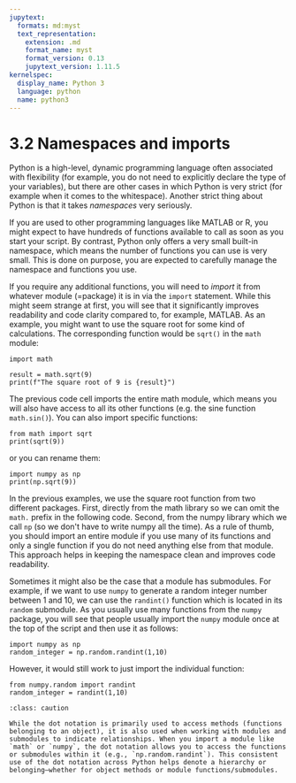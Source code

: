 ```yaml
---
jupytext:
  formats: md:myst
  text_representation:
    extension: .md
    format_name: myst
    format_version: 0.13
    jupytext_version: 1.11.5
kernelspec:
  display_name: Python 3
  language: python
  name: python3
---
```


# 3.2 Namespaces and imports

Python is a high-level, dynamic programming language often associated with flexibility (for example, you do  not need to explicitly declare the type of your variables), but there are other cases in which Python is very strict (for example when it comes to the whitespace). Another strict thing about Python is that it takes *namespaces* very seriously.

If you are used to other programming languages like MATLAB or R, you might expect to have hundreds of functions available to call as soon as you start your script. By contrast, Python only offers a very small built-in namespace, which means the number of functions you can use is very small. This is done on purpose, you are expected to carefully manage the namespace and functions you use.

If you require any additional functions, you will need to *import* it from whatever module (=package) it is in via the `import` statement. While this might seem strange at first, you will see that it significantly improves readability and code clarity compared to, for example, MATLAB. As an example, you might want to use the square root for some kind of calculations. The corresponding function would be `sqrt()` in the `math` module:

```{code-cell}
import math

result = math.sqrt(9)
print(f"The square root of 9 is {result}")
```

The previous code cell imports the entire math module, which means you will also have access to all its other functions (e.g. the sine function `math.sin()`). You can also import specific functions:

```{code-cell}
from math import sqrt
print(sqrt(9))
```

or you can rename them:

```{code-cell}
import numpy as np
print(np.sqrt(9))
```

In the previous examples, we use the square root function from two different packages. First, directly from the math library so we can omit the `math.` prefix in the following code. Second, from the numpy library which we call `np` (so we don't have to write numpy all the time). As a rule of thumb, you should import an entire module if you use many of its functions and only a single function if you do not need anything else from that module. This approach helps in keeping the namespace clean and improves code readability.

Sometimes it might also be the case that a module has submodules. For example, if we want to use `numpy` to generate a random integer number between 1 and 10, we can use the `randint()` function which is located in its `random` submodule. As you usually use many functions from the `numpy` package, you will see that people usually import the `numpy` module once at the top of the script and then use it as follows:

```{code-cell}
import numpy as np
random_integer = np.random.randint(1,10)
```

However, it would still work to just import the individual function:

```{code-cell}
from numpy.random import randint
random_integer = randint(1,10)
```

```{admonition} Note
:class: caution

While the dot notation is primarily used to access methods (functions belonging to an object), it is also used when working with modules and submodules to indicate relationships. When you import a module like `math` or `numpy`, the dot notation allows you to access the functions or submodules within it (e.g., `np.random.randint`). This consistent use of the dot notation across Python helps denote a hierarchy or belonging—whether for object methods or module functions/submodules.
```
